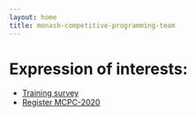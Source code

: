 ```yaml
---
layout: home
title: monash-competitive-programming-team
---
```


# Expression of interests:

* [Training survey](https://forms.gle/cYSeTNN3hFmQbChp8)
* [Register MCPC-2020](https://forms.gle/k1YVC3xc4sF8QaFD7)

